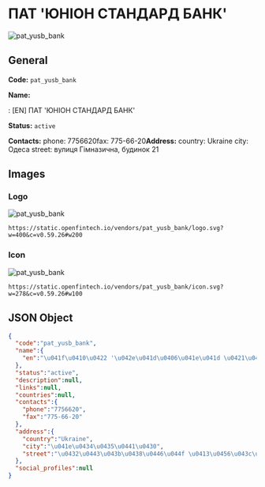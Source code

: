 
# ПАТ 'ЮНІОН СТАНДАРД БАНК' 
![pat_yusb_bank](https://static.openfintech.io/vendors/pat_yusb_bank/logo.svg?w=400&c=v0.59.26#w200)  

## General 
 
**Code:** `pat_yusb_bank` 
 
**Name:** 
 
:	[EN] ПАТ 'ЮНІОН СТАНДАРД БАНК' 
 
**Status:** `active` 
 
**Contacts:** 
phone: 7756620fax: 775-66-20**Address:** 
country: Ukraine 
city: Одеса 
street: вулиця Гімназична, будинок 21 

## Images 

### Logo 
 
![pat_yusb_bank](https://static.openfintech.io/vendors/pat_yusb_bank/logo.svg?w=400&c=v0.59.26#w200)  

```
https://static.openfintech.io/vendors/pat_yusb_bank/logo.svg?w=400&c=v0.59.26#w200
```  

### Icon 
 
![pat_yusb_bank](https://static.openfintech.io/vendors/pat_yusb_bank/icon.svg?w=278&c=v0.59.26#w100)  

```
https://static.openfintech.io/vendors/pat_yusb_bank/icon.svg?w=278&c=v0.59.26#w100
```  

## JSON Object 

```json
{
  "code":"pat_yusb_bank",
  "name":{
    "en":"\u041f\u0410\u0422 '\u042e\u041d\u0406\u041e\u041d \u0421\u0422\u0410\u041d\u0414\u0410\u0420\u0414 \u0411\u0410\u041d\u041a'"
  },
  "status":"active",
  "description":null,
  "links":null,
  "countries":null,
  "contacts":{
    "phone":"7756620",
    "fax":"775-66-20"
  },
  "address":{
    "country":"Ukraine",
    "city":"\u041e\u0434\u0435\u0441\u0430",
    "street":"\u0432\u0443\u043b\u0438\u0446\u044f \u0413\u0456\u043c\u043d\u0430\u0437\u0438\u0447\u043d\u0430, \u0431\u0443\u0434\u0438\u043d\u043e\u043a 21"
  },
  "social_profiles":null
}
```  
